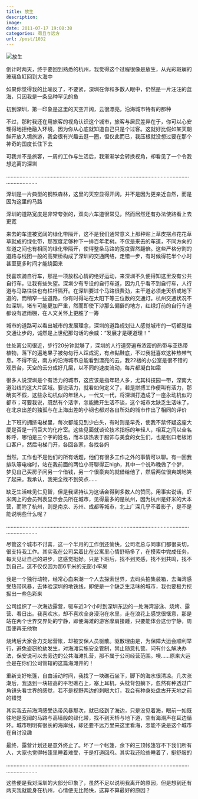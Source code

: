 ```yaml
---
title: 放生
description: 
image: 
date: 2011-07-17 19:08:38
categories: 苟且与远方
url: /post/1032
---
```


![](https://storageapi.fleek.co/0a3a8890-e65e-47ce-93d7-0442b9209d38-bucket/blog/posts/2011-07/07-17/1.jpg "放生")

倒计时两天，终于要回到熟悉的杭州，我觉得这个过程很像是放生，从光彩斑斓的玻璃鱼缸回到大海中

如果你觉得我的比喻反了，不要紧，深圳在你和多数人眼中，仍然是一片汪汪的蓝海，只因我是一条品种罕见的鱼

初到深圳，第一印象是这里的天空开阔，云很漂亮，沿海城市特有的那种

不过，那时我还在用旅客的视角认识这个城市，旅客与居民差异在于，你可以心安理得地拒绝融入环境，因为你从心底就知道自己只是个过客。这就好比假如某天朝鲜开放入境旅游，我会很有兴趣去逛一圈，但仅此而已，我压根就没想过要在那个神奇的国度长住下去

可我并不是旅客，一周的工作与生活后，我渐渐学会转换视角，却看见了一个令我想逃离的深圳

………………………………………………………………………………………………………………………………

深圳是一片典型的钢铁森林，这里的天空显得开阔，并不是因为更亲近自然，而是因为这里的马路

深圳的道路宽度是非常夸张的，双向六车道很常见，然而居然还有办法使路看上去更宽

来去的车道被宽阔的绿化带隔开，这不是我们通常意义上那种贴上草皮摆点花花草草就成的绿化带，那宽度足够种下一排百年老树。不仅是来去的车道，不同方向的车道之间也有相同的绿化带隔开，使得整条马路的宽度骤然翻倍。这些严格分割的道路与线团一般的高架桥构成了深圳的交通网络，走错一步，有时候得花半个小时甚至更多时间才能绕回来

我喜欢骑自行车，那是一项放松心情的绝好运动，来深圳不久便得知这里没有公共自行车，让我有些失望。深圳少有专设的自行车道，因为几乎看不到自行车，人行道与马路往往也有栏杆隔开。在深圳要过个马路很费劲，主干道必须走天桥或地下道的，而稍窄一些道路，你有时得站在太阳下等三位数的交通灯。杭州交通状况不如深圳，堵车可能更加严重，然而即使下沙那么偏僻的地方，红绿灯前的自行车道都设有遮雨棚，在人文关怀上更胜了一筹

城市的道路可以看出城市的发展理念，深圳的道路规划让人感觉城市的一切都是给交通让步的，诚然是上世纪那句话的余威：“发展才是硬道理！”

住处离公司很近，步行20分钟就够了，深圳的人行道旁遍布浓密的热带与亚热带植物，落下的遍地果子被匆匆行人踩成泥，有点黏鞋底，不过我挺喜欢这种热带气息。不得不说，南方的沿海城市总能看到漂亮的云，我22楼的办公室是很不错的观景台，天空的云分成好几层，以不同的速度流动，每片都凝白如霜

很多人说深圳是个有活力的城市，这应该是指年轻人多，尤其科技园一带，深南大道沿线的这大片区域。要说活力，就看如何定义了，若是拼搏工作便叫有活力，那确实不假，这些永动机似的年轻人，一代又一代，将深圳打造成了一座永动机似的都市；可要我说，既然有个活字，怎能撇开生活不谈，这个城市太缺乏生活味了，在北京出差的独孤与在上海出差的小钢也都对各自所处的城市作出了相同的评价

上下班的拥挤电梯里，每次都能见到少白头，有时则是早秃，使我不禁怀疑这座大厦是否是一间巨大的化疗室。这些见面就谈论技术指标的年轻人，相互之间以全名称呼，哪怕是三个字的姓名，而本该热衷于服饰与美食的女生们，也是张口老板闭口客户，然后电梯门开，各回各家，各找各妈

当然，工作也不是他们的所有话题，他们有很多工作之外的事情可以聊。有一回我排队等电梯时，站在我前面的两位小哥聊得正high，其中一个说昨晚做了个梦，梦见自己买房子问另一个借钱，另一个很豪爽的就借给他了，然后两位很爽朗地笑了起来。我承认，我完全找不到笑点……

缺乏生活味见仁见智，但是我坚持认为这话会得到多数人的赞同。用事实说话，虾米网上的会员列表显示会员所在城市，见得最多的是杭州，因为杭州是虾米的大本营，而除了杭州，则是南京、苏州、成都等城市，北上广深几乎不着影子，是不是能说明些什么呢？

………………………………………………………………………………………………………………………………

尽管这个城市不讨喜，这一个半月的工作倒还愉快，公司老总与同事们都很亲切，很支持我工作。其实我在公司呆着比在公寓里心情舒畅多了，在摸索中完成任务，每天见证自己的进步，这感觉挺好。只是下班后，找不到灵感，找不到共鸣，找不到自己，这不仅仅因为那6平米的无窗小牢房

我是一个独行动物，经常心血来潮一个人去探索世界，去码头拍集装箱，去海湾感受热带风暴，去体验深圳的地铁线，即使是一个缺乏生活味的城市，我也要极力挖掘出一些色彩来

公司组织了一次海边露营，驱车近3个小时到深圳东边的一处海湾游泳、烧烤、露营、看日出。我喜欢水，却不喜欢全身浸泡在水里，走在浪花上感觉很惬意，那是站在两个世界交界处的宁静，即便海滩的游客摩肩接踵，只要能体会这份宁静，周围便再无他物

烧烤后大家合力支起营帐，却被安保人员驱散。驱散理由是，为保障大运会顺利举行，避免盗窃抢劫发生，对海滩实施安全管制，禁止随意扎营。问有什么解决办法，保安说可以去旁边的公共海滩扎营，那不属于公司经营范围。噢……原来大运会是在你们公司管辖的这篇海滩开的！

重新支好帐篷，自由活动时间，我找了一块礁石坐下，脚下的海水很清凉。几次涨潮后，我退到一块较高的平坦礁石上，塞上耳机，头枕背包躺下，忽然有种透过广角镜头看世界的感觉，若不是视野两边的刺眼大灯，我会有种身处盘古开天地之前的错觉

其实我去前海湾感受热带风暴那次，就已经到了海边，只是没见着海，眼前一如既往地是宽阔的马路与高墙般的绿化带，找不到天桥与地下道，空有海潮声在耳边循环。城市明明有很长的海岸线，却还要不远万里来这里看海，怎能不说是这个城市在自讨没趣

最终，露营计划还是意外终止了。坏了一个帐篷，余下的三顶帐篷容不下我们所有人，大家也觉得帐篷里睡着难受，于是打道回府。其实我还险些睡着了，挺舒服的

………………………………………………………………………………………………………………………………

这些便是我对深圳的大部分印象了，虽然不足以说明我离开的原因，但是想到还有两天我就能身在杭州，心情便无比畅快，这算不算最好的原因？